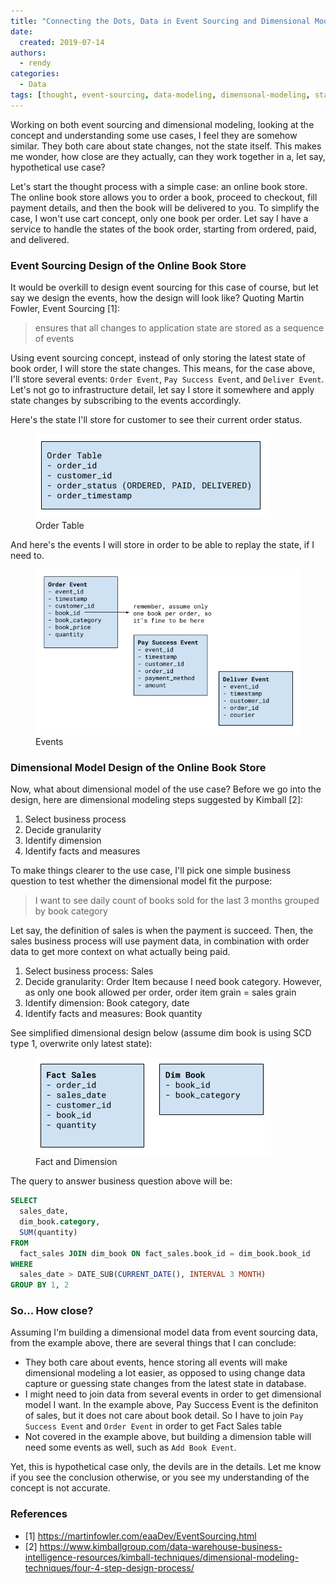 ```yaml
---
title: "Connecting the Dots, Data in Event Sourcing and Dimensional Modeling, How Close are They?"
date:
  created: 2019-07-14
authors:
  - rendy
categories:
  - Data
tags: [thought, event-sourcing, data-modeling, dimensonal-modeling, star-schema, architecture]
---
```


Working on both event sourcing and dimensional modeling, looking at the concept and understanding some use cases, I feel they are somehow similar. They both care about state changes, not the state itself. This makes me wonder, how close are they actually, can they work together in a, let say, hypothetical use case?

<!-- more -->

Let's start the thought process with a simple case: an online book store. The online book store allows you to order a book, proceed to checkout, fill payment details, and then the book will be delivered to you. To simplify the case, I won't use cart concept, only one book per order. Let say I have a service to handle the states of the book order, starting from ordered, paid, and delivered.

### Event Sourcing Design of the Online Book Store
It would be overkill to design event sourcing for this case of course, but let say we design the events, how the design will look like? Quoting Martin Fowler, Event Sourcing [1]:
> ensures that all changes to application state are stored as a sequence of events

Using event sourcing concept, instead of only storing the latest state of book order, I will store the state changes. This means, for the case above, I'll store several events: `Order Event`, `Pay Success Event`, and `Deliver Event`. Let's not go to infrastructure detail, let say I store it somewhere and apply state changes by subscribing to the events accordingly.

Here's the state I'll store for customer to see their current order status.
<figure class="third center">
  <img src="/assets/images/20190714_ordertable.png">
  <figcaption>Order Table</figcaption>
</figure>

And here's the events I will store in order to be able to replay the state, if I need to.
<figure class="half">
  <img src="/assets/images/20190714_events.png">
  <figcaption>Events</figcaption>
</figure>

### Dimensional Model Design of the Online Book Store
Now, what about dimensional model of the use case? Before we go into the design, here are dimensional modeling steps suggested by Kimball [2]:
1. Select business process
2. Decide granularity
3. Identify dimension
4. Identify facts and measures

To make things clearer to the use case, I'll pick one simple business question to test whether the dimensional model fit the purpose:
> I want to see daily count of books sold for the last 3 months grouped by book category

Let say, the definition of sales is when the payment is succeed. Then, the sales business process will use payment data, in combination with order data to get more context on what actually being paid.

1. Select business process: Sales
2. Decide granularity: Order Item because I need book category. However, as only one book allowed per order, order item grain = sales grain
3. Identify dimension: Book category, date
4. Identify facts and measures: Book quantity

See simplified dimensional design below (assume dim book is using SCD type 1, overwrite only latest state):
<figure class="third">
  <img src="/assets/images/20190714_factdim.png">
  <figcaption>Fact and Dimension</figcaption>
</figure>

The query to answer business question above will be:
```sql
SELECT
  sales_date,
  dim_book.category,
  SUM(quantity)
FROM
  fact_sales JOIN dim_book ON fact_sales.book_id = dim_book.book_id
WHERE
  sales_date > DATE_SUB(CURRENT_DATE(), INTERVAL 3 MONTH)
GROUP BY 1, 2
```

### So... How close?
Assuming I'm building a dimensional model data from event sourcing data, from the example above, there are several things that I can conclude:
* They both care about events, hence storing all events will make dimensional modeling a lot easier, as opposed to using change data capture or guessing state changes from the latest state in database.
* I might need to join data from several events in order to get dimensional model I want. In the example above, Pay Success Event is the definiton of sales, but it does not care about book detail. So I have to join `Pay Success Event` and `Order Event` in order to get Fact Sales table
* Not covered in the example above, but building a dimension table will need some events as well, such as `Add Book Event`.

Yet, this is hypothetical case only, the devils are in the details. Let me know if you see the conclusion otherwise, or you see my understanding of the concept is not accurate.

### References
* [1] https://martinfowler.com/eaaDev/EventSourcing.html
* [2] https://www.kimballgroup.com/data-warehouse-business-intelligence-resources/kimball-techniques/dimensional-modeling-techniques/four-4-step-design-process/